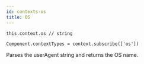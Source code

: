 ```yaml
---
id: contexts-os
title: OS
---
```

```
this.context.os // string

Component.contextTypes = context.subscribe(['os'])
```
Parses the userAgent string and returns the OS name. 
